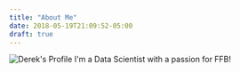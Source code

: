 ```yaml
---
title: "About Me"
date: 2018-05-19T21:09:52-05:00
draft: true
---
```



![Derek's Profile](/img/profileSmall.jpg)
I'm a Data Scientist with a passion for FFB!

